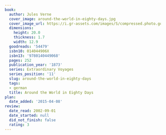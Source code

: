 ```yaml
---
book:
  author: Jules Verne
  cover_image: around-the-world-in-eighty-days.jpg
  cover_image_url: https://i.gr-assets.com/images/S/compressed.photo.goodreads.com/books/1308815551l/54479._SX98_.jpg
  dimensions:
    height: 20.0
    thickness: 1.7
    width: 12.9
  goodreads: '54479'
  isbn10: 014044906X
  isbn13: '9780140449068'
  pages: 252
  publication_year: '1873'
  series: Extraordinary Voyages
  series_position: '11'
  slug: around-the-world-in-eighty-days
  tags:
  - german
  title: Around the World in Eighty Days
plan:
  date_added: '2015-04-08'
review:
  date_read: 2002-09-01
  date_started: null
  did_not_finish: false
  rating: 3
---
```

